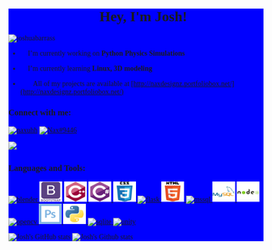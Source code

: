 <div class="profile" style="background-color:blue; font-family: verdana;">

<h1 align="center">👋 Hey, I'm Josh!</h1>
<p align="left"> <img src="https://komarev.com/ghpvc/?username=joshuabarrass&label=Profile%20views&color=0e75b6&style=flat-square" alt="joshuabarrass" /> </p>

- 🔭 I’m currently working on **Python Physics Simulations**

- 🌱 I’m currently learning **Linux, 3D modeling**

- 👨‍💻 All of my projects are available at [http://naxdesignz.portfoliobox.net/](http://naxdesignz.portfoliobox.net/)

<h3 align="left">Connect with me:</h3>
<p align="left">
<a href="https://twitter.com/naxuhh" target="blank"><img align="center" src="https://img.shields.io/twitter/follow/Naxuhh?color=%231DA1F2&label=Follow%20Me&logo=twitter&style=for-the-badge" alt="naxuhh" /></a>
<a href="https://discordapp.com/users/337286055315243009/" target="blank"><img align="center" src="https://img.shields.io/badge/Discord-Nax%239446-5865F2?style=for-the-badge&logo=discord&logoColor=white" alt="Nax#9446" /></a>
</p>
<img src="https://img.shields.io/badge/Gmail-joshuabarrass010203@gmail.com-EA4335?style=for-the-badge&logo=gmail"/>

<h3 align="left">Languages and Tools:</h3>
<p align="left"> <a href="https://www.blender.org/" target="_blank"> <img src="https://download.blender.org/branding/community/blender_community_badge_white.svg" alt="blender" width="45" height="40"/> </a>
<a href="https://getbootstrap.com" target="_blank"> <img src="https://raw.githubusercontent.com/devicons/devicon/master/icons/bootstrap/bootstrap-plain-wordmark.svg" alt="bootstrap" width="45" height="40"/> </a> 
<a href="https://www.w3schools.com/cpp/" target="_blank"> <img src="https://raw.githubusercontent.com/devicons/devicon/master/icons/cplusplus/cplusplus-original.svg" alt="cplusplus" width="45" height="40"/> </a> 
<a href="https://www.w3schools.com/cs/" target="_blank"> <img src="https://raw.githubusercontent.com/devicons/devicon/master/icons/csharp/csharp-original.svg" alt="csharp" width="45" height="40"/> </a> 
<a href="https://www.w3schools.com/css/" target="_blank"> <img src="https://raw.githubusercontent.com/devicons/devicon/master/icons/css3/css3-original-wordmark.svg" alt="css3" width="45" height="40"/> </a> 
<a href="https://flask.palletsprojects.com/" target="_blank"> <img src="https://www.vectorlogo.zone/logos/pocoo_flask/pocoo_flask-icon.svg" alt="flask" width="45" height="40"/> </a> 
<a href="https://www.w3.org/html/" target="_blank"> <img src="https://raw.githubusercontent.com/devicons/devicon/master/icons/html5/html5-original-wordmark.svg" alt="html5" width="45" height="40"/> </a> 
<a href="https://www.microsoft.com/en-us/sql-server" target="_blank"> <img src="https://www.svgrepo.com/show/303229/microsoft-sql-server-logo.svg" alt="mssql" width="40" height="45"/> </a> 
<a href="https://www.mysql.com/" target="_blank"> <img src="https://raw.githubusercontent.com/devicons/devicon/master/icons/mysql/mysql-original-wordmark.svg" alt="mysql" width="45" height="40"/> </a> 
<a href="https://nodejs.org" target="_blank"> <img src="https://raw.githubusercontent.com/devicons/devicon/master/icons/nodejs/nodejs-original-wordmark.svg" alt="nodejs" width="45" height="40"/> </a> 
<a href="https://opencv.org/" target="_blank"> <img src="https://www.vectorlogo.zone/logos/opencv/opencv-icon.svg" alt="opencv" width="45" height="40"/> </a> 
<a href="https://www.photoshop.com/en" target="_blank"> <img src="https://raw.githubusercontent.com/devicons/devicon/master/icons/photoshop/photoshop-line.svg" alt="photoshop" width="45" height="40"/> </a>
<a href="https://www.python.org" target="_blank"> <img src="https://raw.githubusercontent.com/devicons/devicon/master/icons/python/python-original.svg" alt="python" width="45" height="40"/> </a> 
<a href="https://www.sqlite.org/" target="_blank"> <img src="https://www.vectorlogo.zone/logos/sqlite/sqlite-icon.svg" alt="sqlite" width="45" height="40"/> </a> 
<a href="https://unity.com/" target="_blank"> <img src="https://www.vectorlogo.zone/logos/unity3d/unity3d-icon.svg" alt="unity" width="45" height="40"/> </a> </p>

![Josh's GitHub stats](https://github-readme-stats.vercel.app/api?username=JoshuaBarrass&show_icons=true&theme=radical)
![Josh's Github stats](https://github-readme-streak-stats.herokuapp.com/?user=JoshuaBarrass&theme=radical)

</div>
